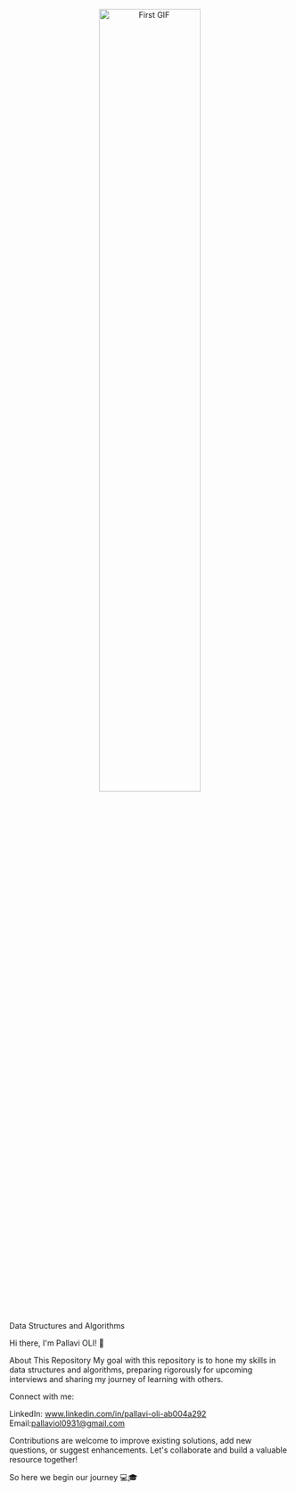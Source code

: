 
<p align="center">
  <img src="https://i.pinimg.com/originals/3a/64/55/3a6455ecfd1896e6364e8463e388ca18.gif" width="60%" alt="First GIF">

</p>

Data Structures and Algorithms

Hi there, I'm Pallavi OLI! 👋

About This Repository
My goal with this repository is to hone my skills in data structures and algorithms, preparing rigorously for upcoming interviews and sharing my journey of learning with others.

Connect with me:

LinkedIn: www.linkedin.com/in/pallavi-oli-ab004a292
Email:pallaviol0931@gmail.com

Contributions are welcome to improve existing solutions, add new questions, or suggest enhancements. Let's collaborate and build a valuable resource together!

So here we begin our journey 💻🎓
